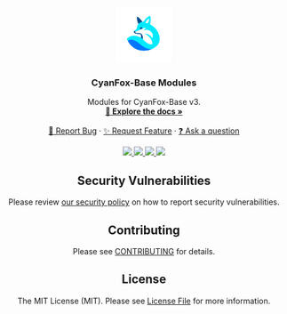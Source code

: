 <br />
<div align="center">
  <a href="https://github.com/CyanFox-Projects/CyanFox-Base-Modules/tree/v3">
    <img src="https://raw.githubusercontent.com/CyanFox-Projects/Data/main/Branding/Logos/Logo_Transparent.svg" alt="Logo" width="100" height="100">
  </a>

<h3 align="center">CyanFox-Base Modules</h3>

  <p align="center">
    Modules for CyanFox-Base v3.
    <br />
    <a href="https://github.com/CyanFox-Projects/CyanFox-Base-Modules/wiki"><strong>📖 Explore the docs »</strong></a>
    <br />
    <br />
    <a href="https://github.com/CyanFox-Projects/CyanFox-Base-Modules/issues/new?labels=bug&template=bug.yml">🐛 Report Bug</a>
    ·
    <a href="https://github.com/CyanFox-Projects/CyanFox-Base-Modules/discussions/new?category=ideas">✨ Request Feature</a>
    ·
    <a href="https://github.com/CyanFox-Projects/CyanFox-Base-Modules/discussions/new?category=q-a">❓ Ask a question</a>
  </p>
</div>

<div align="center">
    <a href="https://github.com/CyanFox-Projects/CyanFox-Base-Modules/graphs/contributors" alt="Contributors">
        <img src="https://img.shields.io/github/contributors/CyanFox-Projects/CyanFox-Base-Modules.svg?style=for-the-badge" />
    </a>
    <a href="https://github.com/CyanFox-Projects/CyanFox-Base-Modules/network/members" alt="Forks">
        <img src="https://img.shields.io/github/forks/CyanFox-Projects/CyanFox-Base-Modules.svg?style=for-the-badge" />
    </a>
    <a href="https://github.com/CyanFox-Projects/CyanFox-Base-Modules/stargazers" alt="Stars">
        <img src="https://img.shields.io/github/stars/CyanFox-Projects/CyanFox-Base-Modules.svg?style=for-the-badge" />
    </a>
    <a href="https://github.com/CyanFox-Projects/CyanFox-Base-Modules/issues" alt="Issues">
        <img src="https://img.shields.io/github/issues/CyanFox-Projects/CyanFox-Base-Modules.svg?style=for-the-badge" />
    </a>
</div>

<div align="center">

## Security Vulnerabilities

Please review [our security policy](SECURITY.md) on how to report security vulnerabilities.

## Contributing

Please see [CONTRIBUTING](CONTRIBUTING.md) for details.

## License

The MIT License (MIT). Please see [License File](LICENSE) for more information.
</div>
